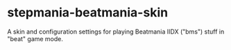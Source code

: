 # stepmania-beatmania-skin
A skin and configuration settings for playing Beatmania IIDX ("bms") stuff in "beat" game mode.
